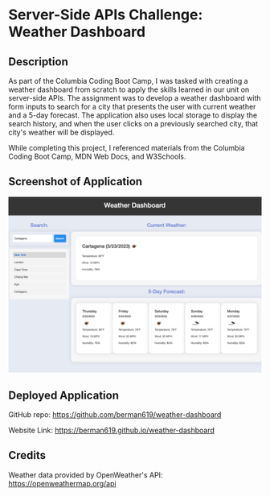# Server-Side APIs Challenge: Weather Dashboard

## Description

As part of the Columbia Coding Boot Camp, I was tasked with creating a weather dashboard from scratch to apply the skills learned in our unit on server-side APIs. The assignment was to develop a weather dashboard with form inputs to search for a city that presents the user with current weather and a 5-day forecast. The application also uses local storage to display the search history, and when the user clicks on a previously searched city, that city's weather will be displayed. 

While completing this project, I referenced materials from the Columbia Coding Boot Camp, MDN Web Docs, and W3Schools.

## Screenshot of Application

![screenshot](/assets/images/Screenshot%202023-03-23%20at%209.59.42%20PM.png)

## Deployed Application

GitHub repo: https://github.com/berman619/weather-dashboard 

Website Link: https://berman619.github.io/weather-dashboard 

## Credits

Weather data provided by OpenWeather's API: https://openweathermap.org/api 